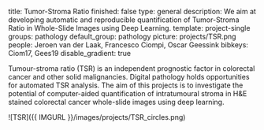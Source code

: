 title: Tumor-Stroma Ratio
finished: false
type: general
description: We aim at developing automatic and reproducible quantification of Tumor-Stroma Ratio in Whole-Slide Images using Deep Learning.
template: project-single
groups: pathology
default_group: pathology
picture: projects/TSR.png
people: Jeroen van der Laak, Francesco Ciompi, Oscar Geessink
bibkeys: Ciom17, Gees19
disable_gradient: true

Tumour-stroma ratio (TSR) is an independent prognostic factor in colorectal cancer and other solid malignancies. Digital pathology holds opportunities for automated TSR analysis. The aim of this projects is to investigate the potential of computer-aided quantification of intratumoural stroma in H&E stained colorectal cancer whole-slide images using deep learning.

![TSR]({{ IMGURL }}/images/projects/TSR_circles.png)

